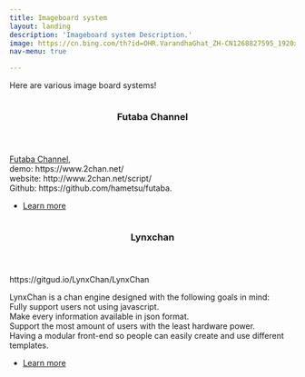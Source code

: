 ```yaml
---
title: Imageboard system
layout: landing
description: 'Imageboard system Description.'
image: https://cn.bing.com/th?id=OHR.VarandhaGhat_ZH-CN1268827595_1920x1080.jpg
nav-menu: true

---
```


<!-- Main -->
<div id="main">

<!-- One -->
<section id="one">
	<div class="inner">
		<!--<header class="major">
			<h2>xxx</h2> 
		</header>-->
		<p>Here are various image board systems!</p>
	</div>
</section>

<!-- Two --- -->
<section id="two" class="spotlights">
	<section>
		<a href="generic.html" class="image">
			<img src="{% link assets/images/pic08.jpg %}" alt="" data-position="center center" />
		</a>
		<div class="content">
			<div class="inner">
				<header class="major">
					<h3>Futaba Channel</h3>
				</header>
				<p><a href="https://www.2chan.net/">Futaba Channel</a>, <br>
					demo: https://www.2chan.net/ <br>
					website: http://www.2chan.net/script/ <br>
					Github: https://github.com/hametsu/futaba.</p>
				<ul class="actions">
					<li><a href="#" class="button">Learn more</a></li>
				</ul>
			</div>
		</div>
	</section>
	<!--<section>
		<a href="generic.html" class="image">
			<img src="{% link assets/images/pic09.jpg %}" alt="" data-position="top center" />
		</a>
		<div class="content">
			<div class="inner">
				<header class="major">
					<h3>Rhoncus magna</h3>
				</header>
				<p>Nullam et orci eu lorem consequat tincidunt vivamus et sagittis magna sed nunc rhoncus condimentum sem. In efficitur ligula tate urna. Maecenas massa sed magna lacinia magna pellentesque lorem ipsum dolor. Nullam et orci eu lorem consequat tincidunt. Vivamus et sagittis tempus.</p>
				<ul class="actions">
					<li><a href="#" class="button">Learn more</a></li>
				</ul>
			</div>
		</div>
	</section>-->
	<section>
		<a href="generic.html" class="image">
			<img src="{% link assets/images/pic10.jpg %}" alt="" data-position="25% 25%" />
		</a>
		<div class="content">
			<div class="inner">
				<header class="major">
					<h3>Lynxchan</h3>
				</header>
				https://gitgud.io/LynxChan/LynxChan
				<p>LynxChan is a chan engine designed with the following goals in mind:<br>
Fully support users not using javascript.<br>
Make every information available in json format.<br>
Support the most amount of users with the least hardware power.<br>
Having a modular front-end so people can easily create and use different templates.<br>
				</p>
				<ul class="actions">
					<li><a href="#" class="button">Learn more</a></li>
				</ul>
			</div>
		</div>
	</section> 
</section>

<!-- Three---
<section id="three">
	<div class="inner">
		<header class="major">
			<h2>Massa libero</h2>
		</header>
		<p>Nullam et orci eu lorem consequat tincidunt vivamus et sagittis libero. Mauris aliquet magna magna sed nunc rhoncus pharetra. Pellentesque condimentum sem. In efficitur ligula tate urna. Maecenas laoreet massa vel lacinia pellentesque lorem ipsum dolor. Nullam et orci eu lorem consequat tincidunt. Vivamus et sagittis libero. Mauris aliquet magna magna sed nunc rhoncus amet pharetra et feugiat tempus.</p>
		<ul class="actions">
			<li><a href="generic.html" class="button next">Get Started</a></li>
		</ul>
	</div>
</section>
 -->
</div>

